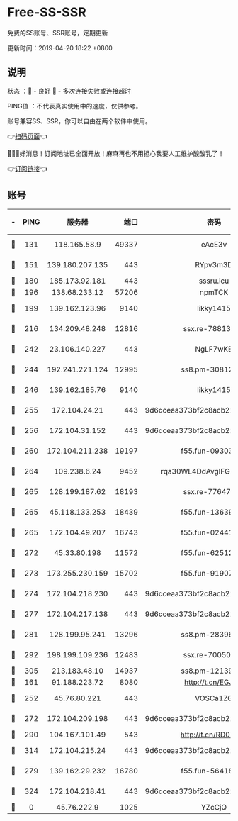 # Free-SS-SSR

免费的SS账号、SSR账号，定期更新

更新时间：2019-04-20 18:22 +0800

## 说明

状态     ：🙂 - 良好 🙁 - 多次连接失败或连接超时

PING值   ：不代表真实使用中的速度，仅供参考。

账号兼容SS、SSR，你可以自由在两个软件中使用。

👉[扫码页面](https://liesauer.github.io/Free-SS-SSR/)👈

🎉🎉🎉好消息！订阅地址已全面开放！麻麻再也不用担心我要人工维护酸酸乳了！

👉[订阅链接](https://www.liesauer.net/yogurt/subscribe?ACCESS_TOKEN=DAYxR3mMaZAsaqUb)👈

## 账号

|-|PING|服务器|端口|密码|加密方式|区域|
|:----:|:----:|:-----:|-----:|:----:|:----:|:----:|
|🙂|131|118.165.58.9|49337|eAcE3v|chacha20-ietf|TW|
|🙂|151|139.180.207.135|443|RYpv3m3D|aes-256-cfb|JP|
|🙂|180|185.173.92.181|443|sssru.icu|rc4-md5|RU|
|🙂|196|138.68.233.12|57206|npmTCK|rc4-md5|US|
|🙂|199|139.162.123.96|9140|likky1415|aes-256-cfb|JP|
|🙂|216|134.209.48.248|12816|ssx.re-78813577|aes-256-cfb|US|
|🙂|242|23.106.140.227|443|NgLF7wKB|aes-256-cfb|US|
|🙂|244|192.241.221.124|12995|ss8.pm-30812425|aes-256-cfb|US|
|🙂|246|139.162.185.76|9140|likky1415|aes-256-cfb|DE|
|🙂|255|172.104.24.21|443|9d6cceaa373bf2c8acb22e60b6a58be6|aes-256-cfb|US|
|🙂|256|172.104.31.152|443|9d6cceaa373bf2c8acb22e60b6a58be6|aes-256-cfb|US|
|🙂|260|172.104.211.238|19197|f55.fun-09303839|aes-256-cfb|US|
|🙂|264|109.238.6.24|9452|rqa30WL4DdAvgIFG6Fs3znzTa|aes-256-cfb|FR|
|🙂|265|128.199.187.62|18193|ssx.re-77647614|aes-256-cfb|SG|
|🙂|265|45.118.133.253|18439|f55.fun-13639726|aes-256-cfb|SG|
|🙂|265|172.104.49.207|16743|f55.fun-02441032|aes-256-cfb|SG|
|🙂|272|45.33.80.198|11572|f55.fun-62512711|aes-256-cfb|US|
|🙂|273|173.255.230.159|15702|f55.fun-91907553|aes-256-cfb|US|
|🙂|274|172.104.218.230|443|9d6cceaa373bf2c8acb22e60b6a58be6|aes-256-cfb|US|
|🙂|277|172.104.217.138|443|9d6cceaa373bf2c8acb22e60b6a58be6|aes-256-cfb|US|
|🙂|281|128.199.95.241|13296|ss8.pm-28396550|aes-256-cfb|SG|
|🙂|292|198.199.109.236|12483|ssx.re-70050948|aes-256-cfb|US|
|🙂|305|213.183.48.10|14937|ss8.pm-12139832|rc4-md5|RU|
|🙂|161|91.188.223.72|8080|http://t.cn/EGJIyrl|rc4-md5|RU|
|🙂|252|45.76.80.221|443|VOSCa1ZG|aes-256-cfb|DE|
|🙂|272|172.104.209.198|443|9d6cceaa373bf2c8acb22e60b6a58be6|aes-256-cfb|US|
|🙂|290|104.167.101.49|543|http://t.cn/RD0D7sx|rc4-md5|CA|
|🙂|314|172.104.215.24|443|9d6cceaa373bf2c8acb22e60b6a58be6|aes-256-cfb|US|
|🙁|279|139.162.29.232|16780|f55.fun-56418519|aes-256-cfb|SG|
|🙁|324|172.104.218.41|443|9d6cceaa373bf2c8acb22e60b6a58be6|aes-256-cfb|US|
|🙁|0|45.76.222.9|1025|YZcCjQ|rc4-md5|JP|
